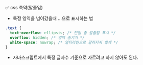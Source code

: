 ✅ css 축약(말줄임)
* 특정 영역을 넘어갔을때 ...으로 표시하는 법
```css
.text {
  text-overflow: ellipsis; /* 단일 줄 말줄임 표시 */
  overflow: hidden; /* 영역 숨기기 */
  white-space: nowrap; /* 멀티라인으로 갈라지지 않게 */
}
```
* 자바스크립트에서 특정 글자수 기준으로 자르려고 하지 않아도 된다. 